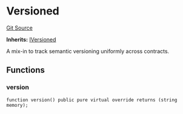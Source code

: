 # Versioned
[Git Source](https://github.com/larrythecucumber321/protocol/blob/0e60393685a4ae7994ac986273cdfa4cf9c069ed/contracts/mixins/Versioned.sol)

**Inherits:**
[IVersioned](/tools/docgen/src/contracts/interfaces/IVersioned.sol/interface.IVersioned.md)

A mix-in to track semantic versioning uniformly across contracts.


## Functions
### version


```solidity
function version() public pure virtual override returns (string memory);
```

